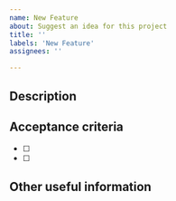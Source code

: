 ```yaml
---
name: New Feature
about: Suggest an idea for this project
title: ''
labels: 'New Feature'
assignees: ''

---
```


## Description
<!-- A few sentences describing new feature -->
<!-- screenshot, video, or link to mockup/prototype are welcome -->

## Acceptance criteria

<!-- Describe here the list of acceptance criteria -->
- [ ] 
- [ ] 

## Other useful information